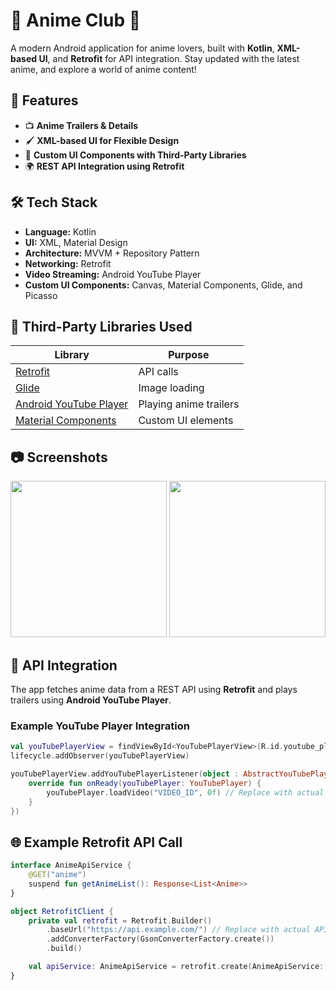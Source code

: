 # 🎌 Anime Club 📱  

A modern Android application for anime lovers, built with **Kotlin**, **XML-based UI**, and **Retrofit** for API integration. Stay updated with the latest anime, and explore a world of anime content!  

## 🚀 Features 
- 📺 **Anime Trailers & Details**
- 🖌️ **XML-based UI for Flexible Design**
- 🎨 **Custom UI Components with Third-Party Libraries** 
- 🌍 **REST API Integration using Retrofit**

## 🛠️ Tech Stack  
- **Language:** Kotlin  
- **UI:** XML, Material Design  
- **Architecture:** MVVM + Repository Pattern  
- **Networking:** Retrofit
- **Video Streaming:** Android YouTube Player  
- **Custom UI Components:** Canvas, Material Components, Glide, and Picasso

## 🎨 Third-Party Libraries Used  
| Library | Purpose |  
|---------|---------|  
| [Retrofit](https://github.com/square/retrofit) | API calls |  
| [Glide](https://github.com/bumptech/glide) | Image loading |  
| [Android YouTube Player](https://github.com/PierfrancescoSoffritti/android-youtube-player) | Playing anime trailers |  
| [Material Components](https://material.io/develop/android) | Custom UI elements |  

## 📷 Screenshots  
<!-- Add your app screenshots here -->  
<img src="screen_shot_1.png" width="250"> <img src="screenshot2.png" width="250">  

## 🔗 API Integration  
The app fetches anime data from a REST API using **Retrofit** and plays trailers using **Android YouTube Player**.  

### Example YouTube Player Integration  
```kotlin
val youTubePlayerView = findViewById<YouTubePlayerView>(R.id.youtube_player_view)
lifecycle.addObserver(youTubePlayerView)

youTubePlayerView.addYouTubePlayerListener(object : AbstractYouTubePlayerListener() {
    override fun onReady(youTubePlayer: YouTubePlayer) {
        youTubePlayer.loadVideo("VIDEO_ID", 0f) // Replace with actual video ID
    }
})
```
## 🌐 Example Retrofit API Call
```kotlin
interface AnimeApiService {
    @GET("anime")
    suspend fun getAnimeList(): Response<List<Anime>>
}

object RetrofitClient {
    private val retrofit = Retrofit.Builder()
        .baseUrl("https://api.example.com/") // Replace with actual API base URL
        .addConverterFactory(GsonConverterFactory.create())
        .build()

    val apiService: AnimeApiService = retrofit.create(AnimeApiService::class.java)
}
